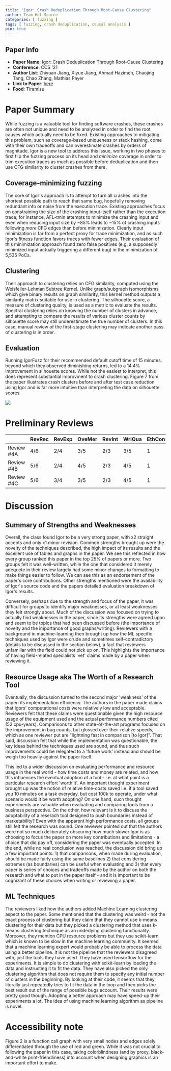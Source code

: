 ```yaml
---
title: "Igor: Crash Deduplication Through Root-Cause Clustering"
author: Team Hot Source
categories: [ fuzzing ]
tags: [ fuzzing, crash deduplication, causal analysis ]
pin: true
---
```


## Paper Info
- **Paper Name**: Igor: Crash Deduplication Through Root-Cause Clustering
- **Conference**: CCS '21
- **Author List**: Zhiyuan Jiang, Xiyue Jiang, Ahmad Hazimeh, Chaojing Tang, Chao Zhang, Mathias Payer
- **Link to Paper**: [here](https://netsec.ccert.edu.cn/publications/ccs21-igor)
- **Food**: Tiramisu

# Paper Summary

While fuzzing is a valuable tool for finding software crashes, these crashes are often not unique and need to be analyzed in order to find the root causes which actually need to be fixed.
Existing approaches to mitigating this problem, such as coverage-based uniqueness or stack hashing, come with their own tradeoffs and can overestimate crashes by orders of magnitude.
Igor is a new tool to address this issue, working in two phases to first flip the fuzzing process on its head and *minimize* coverage in order to trim execution traces as much as possible before deduplication and then use CFG similarity to cluster crashes from there.

## Coverage-minimizing fuzzing

The core of Igor's approach is to attempt to turn all crashes into the shortest possible path to reach that same bug, hopefully removing redundant info or noise from the execution trace.
Existing approaches focus on constraining the size of the crashing input itself rather than the execution trace; for instance, AFL-tmin attempts to minimize the crashing input and even when reducing input size by ~85% leads to ~15% of crashing inputs following *more* CFG edges than before minimization.
Clearly input minimization is far from a perfect proxy for trace minimization, and as such Igor's fitness function favors traces with fewer edges.
Their evaluation of this minimization approach found zero false positives (e.g. a supposedly minimized input actually triggering a different bug) in the minimization of 5,535 PoCs.

## Clustering

Their approach to clustering relies on CFG similarity, computed using the Weisfeiler-Lehman Subtree Kernel.
Unlike graph/subgraph isomorphisms which give binary results on graph similarity, this kernel method outputs a similarity matrix suitable for use in clustering.
The silhouette score, a measure of clustering quality, is used as a metric to evaluate the results.
Spectral clustering relies on knowing the number of clusters in advance, and attempting to compare the results of various cluster counts by silhouette score may still underestimate the true number of clusters.
In this case, manual review of the first-stage clustering may indicate another pass of clustering is in order.

## Evaluation
Running IgorFuzz for their recommended default cutoff time of 15 minutes, beyond which they observed diminishing returns, led to a 14.4% improvement in silhouette scores.
While not the easiest to interpret, this does represent substantial improvment to crash clustering.
Figure 7 from the paper illustrates crash clusters before and after test case reduction using Igor and is far more intuitive than interpreting the data on silhouette scores.

![](/assets/img/2022-03-02-igor-crash-deduplication/fig7.png)

# Preliminary Reviews

|            | RevRec | RevExp | OveMer | RevInt | WriQua | EthCon |
| ---------- | ------ | ------ | ------ | ------ | ------ | ------ |
| Review #4A | 4/6    | 2/4    | 3/5    | 2/3    | 3/5    | 1      |
| Review #4B | 5/6    | 2/4    | 4/5    | 2/3    | 4/5    | 1      |
| Review #4C | 5/6    | 3/4    | 3/5    | 2/3    | 4/5    | 1      |

# Discussion

## Summary of Strengths and Weaknesses

Overall, the class found Igor to be a very strong paper, with x2 straight accepts and only x1 minor revision. Common strengths brought up were the novelty of the techniques described, the high impact of its results and the excellent use of tables and graphs in the paper. We see this reflected in how every group ranked this paper in the top 25% of papers or more. Two groups felt it was well-written, while the one that considered it merely adequete in their review largely had some minor changes to formatting to make things easier to follow. We can see this as an endorsement of the paper's core contributions. Other strengths mentioned were the availability of Igor's source code and the papers detailed evaluation breakdown of Igor's results.

Conversely, perhaps due to the strength and focus of the paper, it was difficult for groups to identify major weaknesses, or at least weaknesses they felt strongly about. Much of the discussion was focused on trying to actually find weaknesses in the paper, since its strengths were agreed upon and seem to be topics that had been discussed before (the importance of novelty and the importance of good graphs/writing). Reviewers with a background in machine-learning then brought up how the ML specific techniques used by Igor were crude and sometimes self-contradictory (details to be discussed in the section below), a fact that reviewers unfamiliar with the field could not pick up on. This highlights the importance of having field-related specialists 'vet' claims made by a paper when reviewing it.

## Resource Usage aka The Worth of a Research Tool

Eventually, the discussion turned to the second major 'weakness' of the paper: its implementation efficiency. The authors in the paper made claims that Igors' computational costs were relatively low and acceptable. Reviewers felt that these claims were questionable given the high resource usage of the equipment used and the actual performance numbers cited (52 cpu-years). Comparisons to other state-of-the-art programs focused on the improvement in bug counts, but glossed over their relative speeds, which as one reviewer put are "lightning fast in comparison \[to Igor\]". That said, discussion felt that while the implementation was questionable, the key ideas behind the techniques used are sound, and thus such improvements could be relegated to a 'future work' instead and should be weigh too heavily against the paper itself.

This led to a wider discussion on evaluating performance and resource usage in the real world - how time costs and money are related, and how this influences the eventual adoption of a tool - i.e. at what point is a particular research effort 'worth it'. An important thought experiment brought up was the notion of relative time-costs saved i.e. if a tool saved you 10 minutes on a task everyday, but cost 100k to operate, under what scenario would it be worth adopting? On one hand, such thought experiments are valuable when evaluating and comparing tools from a business perspective. On the other, how relevant is it to discuss the adoptability of a reserach tool designed to push boundaries instead of marketability? Even with the apparent high performance costs, all groups still felt the research was sound. One reviewer pointed out that the authors were not so much deliberately obscuring how much slower Igor is as choosing to focus the paper on more key contributions and limitations - a choice that did pay off, considering the paper was eventually accepted. In the end, while no real conclusion was reached, the discussion did bring up a few important points: 1) that comparisons, when made during evaluation, should be made fairly using the same baselines 2) that considering extremes (as boundaries) can be useful when evaluating and 3) that every paper is series of choices and tradeoffs made by the author on both the research and what to put in the paper itself - and it is important to be cognizant of these choices when writing or reviewing a paper.

## ML Techniques

The reviewers liked how the authors added Machine Learning clustering aspect to the paper. Some mentioned that the clustering was weird - not the exact process of clustering but they claim that they cannot use k-means clustering for their data but they picked a clustering method that uses k-means clustering technique as an underlying clustering functionality. Moreover, they mention CPU resource problems but they use scikit-learn which is known to be slow in the machine learning community. It seemed that a machine learning expert would probably be able to process the data using a better pipeline. It is not the pipeline that the reviewers disagreed with, just the tools they have used. They have used tensorflow for the experiments. It is simple to do clustering with scikit-learn by loading the data and instructing it to fit the data. They have also picked the only clustering algorithm that does not require them to specify any initial number of clusters in the beginning. By looking at their code, it seems that they literally just repeatedly tries to fit the data in the loop and then picks the best result out of the range of possible bugs account. Their results were pretty good though. Adopting a better approach may have speed-up their experiments a lot. The idea of using machine learning algorithm as pipeline is novel. 

# Accessibility note

Figure 2 is a function call graph with very small nodes and edges solely differentiated through the use of red and green.
While it was not crucial to following the paper in this case, taking colorblindness (and by proxy, black-and-white print-friendliness) into account when designing graphics is an important effort to make.
